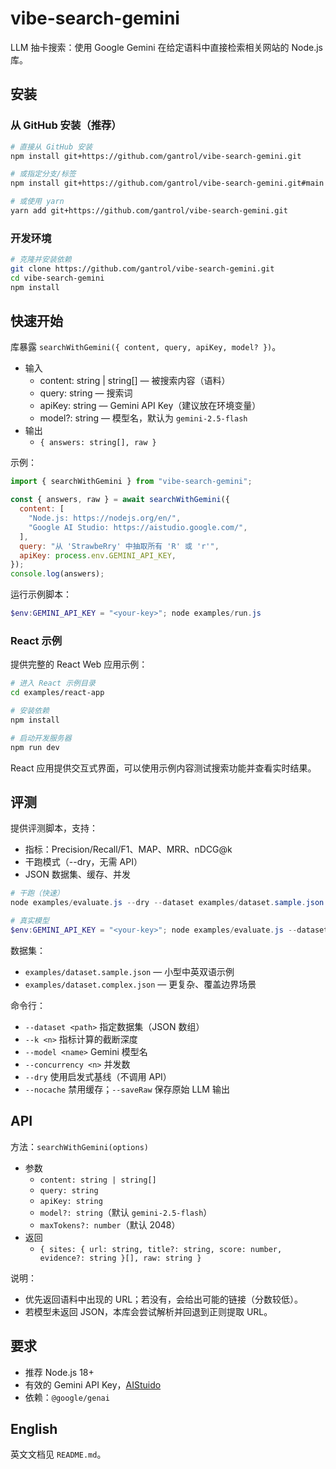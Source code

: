 # vibe-search-gemini

LLM 抽卡搜索：使用 Google Gemini 在给定语料中直接检索相关网站的 Node.js 库。

## 安装

### 从 GitHub 安装（推荐）

```bash
# 直接从 GitHub 安装
npm install git+https://github.com/gantrol/vibe-search-gemini.git

# 或指定分支/标签
npm install git+https://github.com/gantrol/vibe-search-gemini.git#main

# 或使用 yarn
yarn add git+https://github.com/gantrol/vibe-search-gemini.git
```

### 开发环境

```bash
# 克隆并安装依赖
git clone https://github.com/gantrol/vibe-search-gemini.git
cd vibe-search-gemini
npm install
```

## 快速开始

库暴露 `searchWithGemini({ content, query, apiKey, model? })`。

- 输入
  - content: string | string[] — 被搜索内容（语料）
  - query: string — 搜索词
  - apiKey: string — Gemini API Key（建议放在环境变量）
  - model?: string — 模型名，默认为 `gemini-2.5-flash`
- 输出
  - `{ answers: string[], raw }`

示例：

```js
import { searchWithGemini } from "vibe-search-gemini";

const { answers, raw } = await searchWithGemini({
  content: [
    "Node.js: https://nodejs.org/en/",
    "Google AI Studio: https://aistudio.google.com/",
  ],
  query: "从 'StrawbeRry' 中抽取所有 'R' 或 'r'",
  apiKey: process.env.GEMINI_API_KEY,
});
console.log(answers);
```

运行示例脚本：

```powershell
$env:GEMINI_API_KEY = "<your-key>"; node examples/run.js
```

### React 示例

提供完整的 React Web 应用示例：

```bash
# 进入 React 示例目录
cd examples/react-app

# 安装依赖
npm install

# 启动开发服务器
npm run dev
```

React 应用提供交互式界面，可以使用示例内容测试搜索功能并查看实时结果。

## 评测

提供评测脚本，支持：
- 指标：Precision/Recall/F1、MAP、MRR、nDCG@k
- 干跑模式（--dry，无需 API）
- JSON 数据集、缓存、并发

```powershell
# 干跑（快速）
node examples/evaluate.js --dry --dataset examples/dataset.sample.json --k 5 --concurrency 2

# 真实模型
$env:GEMINI_API_KEY = "<your-key>"; node examples/evaluate.js --dataset examples/dataset.sample.json --k 5 --concurrency 2 --model gemini-2.5-flash
```

数据集：
- `examples/dataset.sample.json` — 小型中英双语示例
- `examples/dataset.complex.json` — 更复杂、覆盖边界场景

命令行：
- `--dataset <path>` 指定数据集（JSON 数组）
- `--k <n>` 指标计算的截断深度
- `--model <name>` Gemini 模型名
- `--concurrency <n>` 并发数
- `--dry` 使用启发式基线（不调用 API）
- `--nocache` 禁用缓存；`--saveRaw` 保存原始 LLM 输出

## API

方法：`searchWithGemini(options)`
- 参数
  - `content: string | string[]`
  - `query: string`
  - `apiKey: string`
  - `model?: string`（默认 `gemini-2.5-flash`）
  - `maxTokens?: number`（默认 2048）
- 返回
  - `{ sites: { url: string, title?: string, score: number, evidence?: string }[], raw: string }`

说明：
- 优先返回语料中出现的 URL；若没有，会给出可能的链接（分数较低）。
- 若模型未返回 JSON，本库会尝试解析并回退到正则提取 URL。

## 要求

- 推荐 Node.js 18+
- 有效的 Gemini API Key，[AIStuido](https://aistudio.google.com/apikey)
- 依赖：`@google/genai`

## English

英文文档见 `README.md`。
